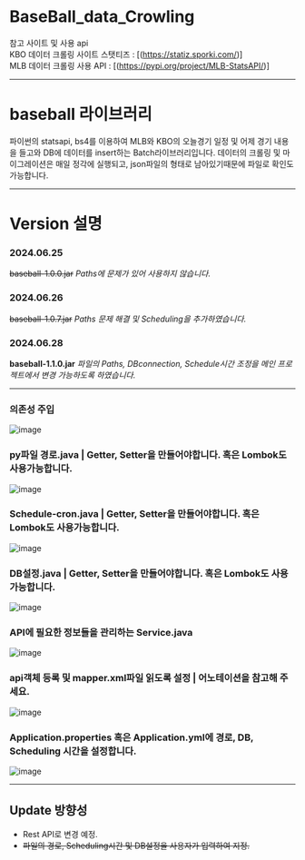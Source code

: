# BaseBall_data_Crowling

참고 사이트 및 사용 api   
KBO 데이터 크롤링 사이트 스탯티즈 :  [(https://statiz.sporki.com/)]   
MLB 데이터 크롤링 사용 API : [(https://pypi.org/project/MLB-StatsAPI/)]
***
# baseball 라이브러리
파이썬의 statsapi, bs4를 이용하여 MLB와 KBO의 오늘경기 일정 및 어제 경기 내용을 들고와 DB에 데이터를 insert하는 Batch라이브러리입니다.
데이터의 크롤링 및 마이그레이션은 매일 정각에 실행되고, json파일의 형태로 남아있기때문에 파일로 확인도 가능합니다.
***
# Version 설명
### 2024.06.25
~~baseball-1.0.0.jar~~ *Paths에 문제가 있어 사용하지 않습니다.*

### 2024.06.26
~~baseball-1.0.7.jar~~ *Paths 문제 해결 및 Scheduling을 추가하였습니다.*

### 2024.06.28
__baseball-1.1.0.jar__ *파일의 Paths, DBconnection, Schedule시간 조정을 메인 프로젝트에서 변경 가능하도록 하였습니다.*



***
### 의존성 주입 
![image](https://github.com/jjjch0723/BaseBall_API/assets/83578340/cb97a289-5df9-403b-9155-58eaa0fceaad)

### py파일 경로.java | Getter, Setter을 만들어야합니다. 혹은 Lombok도 사용가능합니다.
![image](https://github.com/jjjch0723/BaseBall_API/assets/83578340/0ccbde93-a4ed-4a36-9294-00354b2d3193)

### Schedule-cron.java | Getter, Setter을 만들어야합니다. 혹은 Lombok도 사용가능합니다.
![image](https://github.com/jjjch0723/BaseBall_API/assets/83578340/1648991c-972e-4adc-9c5e-6b82e0a3e009)

### DB설정.java | Getter, Setter을 만들어야합니다. 혹은 Lombok도 사용가능합니다.
![image](https://github.com/jjjch0723/BaseBall_API/assets/83578340/68741d4d-1052-42c1-9c6c-445a38a3228c)

### API에 필요한 정보들을 관리하는 Service.java
![image](https://github.com/jjjch0723/BaseBall_API/assets/83578340/46398032-cddb-40ea-b7a1-f122fef01795)

### api객체 등록 및 mapper.xml파일 읽도록 설정 | 어노테이션을 참고해 주세요.
![image](https://github.com/jjjch0723/BaseBall_API/assets/83578340/73d71db6-568d-4023-9be0-a1458e964852)

### Application.properties 혹은 Application.yml에 경로, DB, Scheduling 시간을 설정합니다.
![image](https://github.com/jjjch0723/BaseBall_API/assets/83578340/bc4b1e92-cbaf-4d34-b270-e61772735fe2)

***
## Update 방향성
* Rest API로 변경 예정.
* ~~파일의 경로, Scheduling시간 및 DB설정을 사용자가 입력하여 지정.~~
